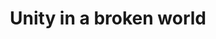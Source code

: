 ---
pid: LLG87
title: Unity in a broken world
location_transcription: I'm not familiar with locations in Philly - just somewhere
  easy to put it
zipcode: '19038'
outside_phl: 'Glenside PA '
neighborhood: Glenside
age: '16'
age_range: 13-19
instagram: 
image_file_name: LLG_87.jpg
proposal_transcription: |-
  Sphere with crack or divided into pieces with Earth painted on it & people holding hands around it.

  Broken heart with person sewing it together

  peace sign

  crayons of all different colors, sizes & conditions put in circle
topic: Globalism,Politics,Unity,Uplifting,Violence,Love,Race Ethnicity
topic_summary: 0, 0, 0, 0, 0, 0, 0
type: Conceptual,Sculpture Statue
keywords_other: peace, heart, peace sign, circle, holding hands, hands, earth, globe,
  world, broken heart
credit: Genevieve Pax
image_labels: 
twitter: 
facebook: 
permalink: "/monuments/llg87/"
layout: item-page
---